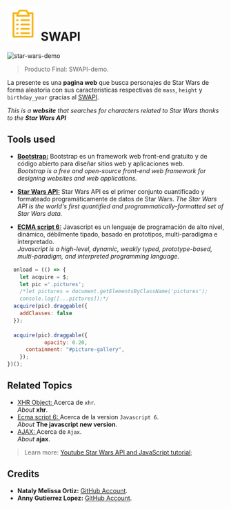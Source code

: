 # ![icon-document](https://github.com/Gloper98/Cifrado-cesar-/raw/master/assets/images/icon-document.png "document") SWAPI
![star-wars-demo](https://raw.githubusercontent.com/Gloper98/api-swapi/anny/public/assets/img/star.gif "star-wars-demo")
>Producto Final: SWAPI-demo.

La presente es una **pagina web** que busca personajes de Star Wars de forma aleatoria con sus caracteristicas respectivas de `mass`, `height` y `birthday_year` gracias al [SWAPI](https://swapi.co/).  

_This is a **website** that searches for characters related to Star Wars thanks to the **Star Wars API**_

## Tools used

* **[Bootstrap:](http://getbootstrap.com/docs/3.3/)** 
  Bootstrap es un framework web front-end gratuito y de código abierto para diseñar sitios web y aplicaciones web.  
  _Bootstrap is a free and open-source front-end web framework for designing websites and web applications._  
	
* **[Star Wars API:](https://developer.nytimes.com/)** 
  Star Wars API es el primer conjunto cuantificado y formateado programáticamente de datos de Star Wars.
  _The Star Wars API is the world's first quantified and programmatically-formatted set of Star Wars data._  

* **[ECMA script 6:](http://es6-features.org/#Constants)** 
  Javascript es un lenguaje de programación de alto nivel, dinámico, débilmente tipado, basado en prototipos, multi-paradigma e interpretado.  
  _Javascript is a high-level, dynamic, weakly typed, prototype-based, multi-paradigm, and interpreted programming language._  
```javascript
  onload = (() => {
	let acquire = $;
	let pic ='.pictures';
	/*let pictures = document.getElementsByClassName('pictures');
	console.log([...pictures]);*/
  acquire(pic).draggable({
    addClasses: false
  });

  acquire(pic).draggable({
			opacity: 0.20,
      containment: "#picture-gallery",
    });
})();

```

## Related Topics

* [XHR Object: ](https://developer.mozilla.org/es/docs/Web/API/XMLHttpRequest)Acerca de `xhr`.  
  _About_ **xhr**.
* [Ecma script 6: ](http://es6-features.org/#Constants)Acerca de la version `Javascript 6`.  
  _About_ **The javascript new version**.
* [AJAX: ](https://www.w3schools.com/xml/ajax_intro.asp)Acerca de `Ajax`.  
  _About_ **ajax**.

>Learn more: [Youtube Star Wars API and JavaScript tutorial](https://www.youtube.com/watch?v=cw-B-fxBcRg);

## Credits

* **Nataly Melissa Ortiz:** [GitHub Account](https://github.com/Nathoriz).
* **Anny Gutierrez Lopez:** [GitHub Account](https://github.com/Gloper98).
